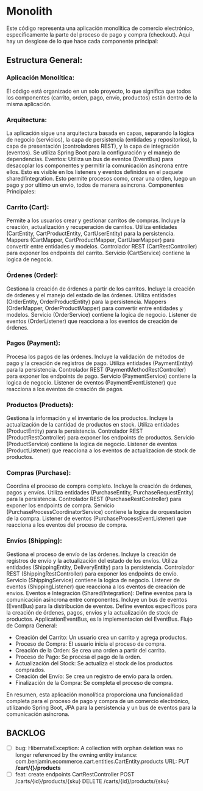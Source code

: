 # Monolith

Este código representa una aplicación monolítica de comercio electrónico, específicamente la parte del proceso de pago y compra (checkout). Aquí hay un desglose de lo que hace cada componente principal:

## Estructura General:

### Aplicación Monolítica:
El código está organizado en un solo proyecto, lo que significa que todos los componentes (carrito, orden, pago, envío, productos) están dentro de la misma aplicación.

### Arquitectura:
La aplicación sigue una arquitectura basada en capas, separando la lógica de negocio (servicios), la capa de persistencia (entidades y repositorios), la capa de presentación (controladores REST), y la capa de integración (eventos).
Se utiliza Spring Boot para la configuración y el manejo de dependencias.
Eventos:
Utiliza un bus de eventos (EventBus) para desacoplar los componentes y permitir la comunicación asíncrona entre ellos. Esto es visible en los listeners y eventos definidos en el paquete shared/integration.
Esto permite procesos como, crear una orden, luego un pago y por ultimo un envio, todos de manera asincrona.
Componentes Principales:

### Carrito (Cart):
Permite a los usuarios crear y gestionar carritos de compras.
Incluye la creación, actualización y recuperación de carritos.
Utiliza entidades (CartEntity, CartProductEntity, CartUserEntity) para la persistencia.
Mappers (CartMapper, CartProductMapper, CartUserMapper) para convertir entre entidades y modelos.
Controlador REST (CartRestController) para exponer los endpoints del carrito.
Servicio (CartService) contiene la logica de negocio.
### Órdenes (Order):
Gestiona la creación de órdenes a partir de los carritos.
Incluye la creación de órdenes y el manejo del estado de las órdenes.
Utiliza entidades (OrderEntity, OrderProductEntity) para la persistencia.
Mappers (OrderMapper, OrderProductMapper) para convertir entre entidades y modelos.
Servicio (OrderService) contiene la logica de negocio.
Listener de eventos (OrderListener) que reacciona a los eventos de creación de órdenes.
### Pagos (Payment):
Procesa los pagos de las órdenes.
Incluye la validación de métodos de pago y la creación de registros de pago.
Utiliza entidades (PaymentEntity) para la persistencia.
Controlador REST (PaymentMethodRestController) para exponer los endpoints de pago.
Servicio (PaymentService) contiene la logica de negocio.
Listener de eventos (PaymentEventListener) que reacciona a los eventos de creación de pagos.
### Productos (Products):
Gestiona la información y el inventario de los productos.
Incluye la actualización de la cantidad de productos en stock.
Utiliza entidades (ProductEntity) para la persistencia.
Controlador REST (ProductRestController) para exponer los endpoints de productos.
Servicio (ProductService) contiene la logica de negocio.
Listener de eventos (ProductListener) que reacciona a los eventos de actualizacion de stock de productos.
### Compras (Purchase):
Coordina el proceso de compra completo.
Incluye la creación de órdenes, pagos y envíos.
Utiliza entidades (PurchaseEntity, PurchaseRequestEntity) para la persistencia.
Controlador REST (PurchaseRestController) para exponer los endpoints de compra.
Servicio (PurchaseProcessCoordinatorService) contiene la logica de orquestacion de la compra.
Listener de eventos (PurchaseProcessEventListener) que reacciona a los eventos del proceso de compra.
### Envíos (Shipping):
Gestiona el proceso de envío de las órdenes.
Incluye la creación de registros de envío y la actualización del estado de los envíos.
Utiliza entidades (ShippingEntity, DeliveryEntity) para la persistencia.
Controlador REST (ShippingRestController) para exponer los endpoints de envío.
Servicio (ShippingService) contiene la logica de negocio.
Listener de eventos (ShippingListener) que reacciona a los eventos de creación de envios.
Eventos e Integración (Shared/Integration):
Define eventos para la comunicación asíncrona entre componentes.
Incluye un bus de eventos (EventBus) para la distribución de eventos.
Define eventos específicos para la creación de órdenes, pagos, envíos y la actualización de stock de productos.
ApplicationEventBus, es la implementacion del EventBus.
Flujo de Compra General:

- Creación del Carrito: Un usuario crea un carrito y agrega productos.
- Proceso de Compra: El usuario inicia el proceso de compra.
- Creación de la Orden: Se crea una orden a partir del carrito.
- Proceso de Pago: Se procesa el pago de la orden.
- Actualización del Stock: Se actualiza el stock de los productos comprados.
- Creación del Envío: Se crea un registro de envío para la orden.
- Finalización de la Compra: Se completa el proceso de compra.

En resumen, esta aplicación monolítica proporciona una funcionalidad completa para el proceso de pago y compra de un comercio electrónico, utilizando Spring Boot, JPA para la persistencia y un bus de eventos para la comunicación asíncrona.

## BACKLOG
- [ ] bug: HibernateException: A collection with orphan deletion was no longer referenced by the owning entity instance: com.benjamin.ecommerce.cart.entities.CartEntity.products URL: PUT **/cart/{}/products**
- [ ] feat: create endpoints CartRestController POST /carts/{id}/products/{sku} DELETE /carts/{id}/products/{sku}